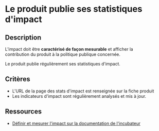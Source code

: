 # Le produit publie ses statistiques d'impact

## Description

L’impact doit être **caractérisé de façon mesurable** et afficher la
contribution du produit à la politique publique concernée.

Le produit publie régulièrement ses statistiques d'impact.

## Critères

- L'URL de la page des stats d'impact est renseignée sur la fiche produit
- Les indicateurs d'impact sont régulièrement analysés et mis à jour.

## Ressources

- [Définir et mesurer l'impact sur la documentation de l'incubateur](https://doc.incubateur.net/communaute/gerer-son-produit/la-vie-du-produit/investigation/definir-et-mesurer-limpact)
